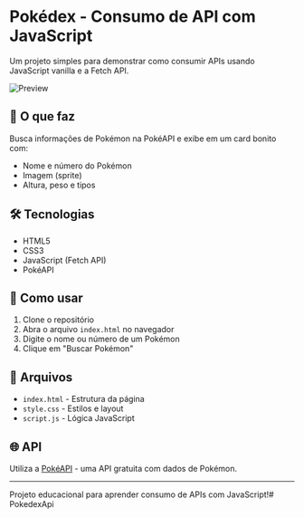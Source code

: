 # Pokédex - Consumo de API com JavaScript

Um projeto simples para demonstrar como consumir APIs usando JavaScript vanilla e a Fetch API.

![Preview](preview_desktop.png)

## 🎯 O que faz

Busca informações de Pokémon na PokéAPI e exibe em um card bonito com:
- Nome e número do Pokémon
- Imagem (sprite)
- Altura, peso e tipos

## 🛠 Tecnologias

- HTML5
- CSS3
- JavaScript (Fetch API)
- PokéAPI

## 🚀 Como usar

1. Clone o repositório
2. Abra o arquivo `index.html` no navegador
3. Digite o nome ou número de um Pokémon
4. Clique em "Buscar Pokémon"

## 📁 Arquivos

- `index.html` - Estrutura da página
- `style.css` - Estilos e layout
- `script.js` - Lógica JavaScript

## 🌐 API

Utiliza a [PokéAPI](https://pokeapi.co/) - uma API gratuita com dados de Pokémon.

---

Projeto educacional para aprender consumo de APIs com JavaScript!#   P o k e d e x A p i  
 